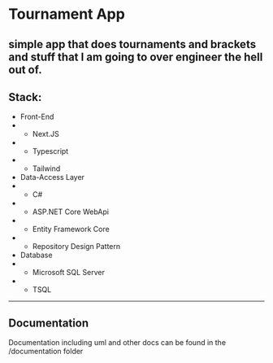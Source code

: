 # Tournament App
simple app that does tournaments and brackets and stuff that I am going to over engineer the hell out of.
---
## Stack:
- Front-End
- - Next.JS
- - Typescript
- - Tailwind
- Data-Access Layer
- - C#
- - ASP.NET Core WebApi
- - Entity Framework Core
- - Repository Design Pattern
- Database
- - Microsoft SQL Server
- - TSQL
---
## Documentation
Documentation including uml and other docs can be found in the /documentation folder